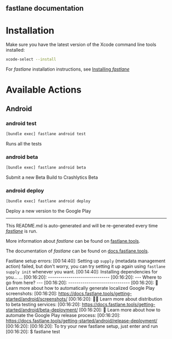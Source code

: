 fastlane documentation
----

# Installation

Make sure you have the latest version of the Xcode command line tools installed:

```sh
xcode-select --install
```

For _fastlane_ installation instructions, see [Installing _fastlane_](https://docs.fastlane.tools/#installing-fastlane)

# Available Actions

## Android

### android test

```sh
[bundle exec] fastlane android test
```

Runs all the tests

### android beta

```sh
[bundle exec] fastlane android beta
```

Submit a new Beta Build to Crashlytics Beta

### android deploy

```sh
[bundle exec] fastlane android deploy
```

Deploy a new version to the Google Play

----

This README.md is auto-generated and will be re-generated every time [_fastlane_](https://fastlane.tools) is run.

More information about _fastlane_ can be found on [fastlane.tools](https://fastlane.tools).

The documentation of _fastlane_ can be found on [docs.fastlane.tools](https://docs.fastlane.tools).




Fastlane setup errors:
[00:14:40]: Setting up `supply` (metadata management action) failed, but don't worry, you can try setting it up again using `fastlane supply init` whenever you want.
[00:14:40]: Installing dependencies for you...
...
[00:16:20]: ------------------------------
[00:16:20]: --- Where to go from here? ---
[00:16:20]: ------------------------------
[00:16:20]: 📸  Learn more about how to automatically generate localized Google Play screenshots:
[00:16:20]:             https://docs.fastlane.tools/getting-started/android/screenshots/
[00:16:20]: 👩‍✈️  Learn more about distribution to beta testing services:
[00:16:20]:             https://docs.fastlane.tools/getting-started/android/beta-deployment/
[00:16:20]: 🚀  Learn more about how to automate the Google Play release process:
[00:16:20]:             https://docs.fastlane.tools/getting-started/android/release-deployment/
[00:16:20]:
[00:16:20]: To try your new fastlane setup, just enter and run
[00:16:20]: $ fastlane test


